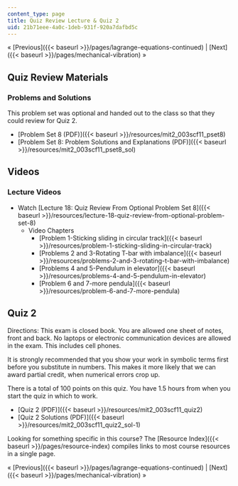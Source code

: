 ```yaml
---
content_type: page
title: Quiz Review Lecture & Quiz 2
uid: 21b71eee-4a0c-1deb-931f-920a7dafbd5c
---
```


« [Previous]({{< baseurl >}}/pages/lagrange-equations-continued) | [Next]({{< baseurl >}}/pages/mechanical-vibration) »

Quiz Review Materials
---------------------

### Problems and Solutions

This problem set was optional and handed out to the class so that they could review for Quiz 2.

*   [Problem Set 8 (PDF)]({{< baseurl >}}/resources/mit2_003scf11_pset8)
*   [Problem Set 8: Problem Solutions and Explanations (PDF)]({{< baseurl >}}/resources/mit2_003scf11_pset8_sol)

Videos
------

### Lecture Videos

*   Watch [Lecture 18: Quiz Review From Optional Problem Set 8]({{< baseurl >}}/resources/lecture-18-quiz-review-from-optional-problem-set-8)
    *   Video Chapters
        *   [Problem 1-Sticking sliding in circular track]({{< baseurl >}}/resources/problem-1-sticking-sliding-in-circular-track)
        *   [Problems 2 and 3-Rotating T-bar with imbalance]({{< baseurl >}}/resources/problems-2-and-3-rotating-t-bar-with-imbalance)
        *   [Problems 4 and 5-Pendulum in elevator]({{< baseurl >}}/resources/problems-4-and-5-pendulum-in-elevator)
        *   [Problem 6 and 7-more pendula]({{< baseurl >}}/resources/problem-6-and-7-more-pendula)

Quiz 2
------

Directions: This exam is closed book. You are allowed one sheet of notes, front and back. No laptops or electronic communication devices are allowed in the exam. This includes cell phones.

It is strongly recommended that you show your work in symbolic terms first before you substitute in numbers. This makes it more likely that we can award partial credit, when numerical errors crop up.

There is a total of 100 points on this quiz. You have 1.5 hours from when you start the quiz in which to work.

*   [Quiz 2 (PDF)]({{< baseurl >}}/resources/mit2_003scf11_quiz2)
*   [Quiz 2 Solutions (PDF)]({{< baseurl >}}/resources/mit2_003scf11_quiz2_sol-1)

Looking for something specific in this course? The [Resource Index]({{< baseurl >}}/pages/resource-index) compiles links to most course resources in a single page.

« [Previous]({{< baseurl >}}/pages/lagrange-equations-continued) | [Next]({{< baseurl >}}/pages/mechanical-vibration) »